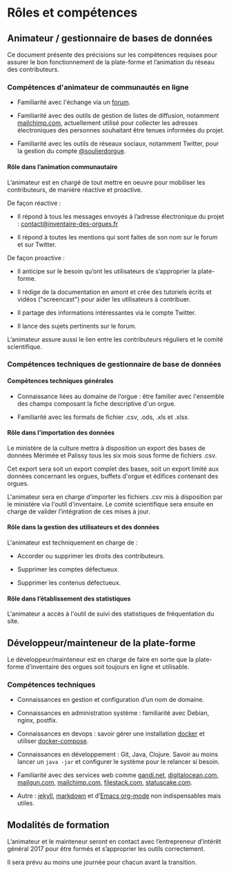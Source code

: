 # Rôles et compétences

## Animateur / gestionnaire de bases de données

Ce document présente des précisions sur les compétences requises pour
assurer le bon fonctionnement de la plate-forme et l’animation du réseau
des contributeurs.


### Compétences d'animateur de communautés en ligne

  - Familiarité avec l'échange via un
    [forum](https://forum.inventaire-des-orgues.fr/).

  - Familiarité avec des outils de gestion de listes de diffusion,
    notamment [mailchimp.com](https://www.mailchimp.com), actuellement
    utilisé pour collecter les adresses électroniques des personnes
    souhaitant être tenues informées du projet.

  - Familiarité avec les outils de réseaux sociaux, notamment Twitter,
    pour la gestion du compte
    [@soulierdorgue](https://twitter.com/soulierdorgue).

#### Rôle dans l’animation communautaire

L’animateur est en chargé de tout mettre en oeuvre pour mobiliser les
contributeurs, de manière réactive et proactive.

De façon réactive :

  - Il répond à tous les messages envoyés à l’adresse électronique du
    projet : contact@inventaire-des-orgues.fr

  - Il répond à toutes les mentions qui sont faites de son nom sur le
    forum et sur Twitter.

De façon proactive :

  - Il anticipe sur le besoin qu’ont les utilisateurs de s’approprier la
    plate-forme.

  - Il rédige de la documentation en amont et crée des tutoriels écrits
    et vidéos ("screencast") pour aider les utilisateurs à contribuer.

  - Il partage des informations intéressantes via le compte Twitter.

  - Il lance des sujets pertinents sur le forum.

L’animateur assure aussi le lien entre les contributeurs réguliers et le
comité scientifique.

### Compétences techniques de gestionnaire de base de données

#### Compétences techniques générales

  - Connaissance liées au domaine de l’orgue : être familier avec
    l'ensemble des champs composant la fiche descriptive d'un orgue.

  - Familiarité avec les formats de fichier .csv, .ods, .xls et .xlsx.

#### Rôle dans l'importation des données

Le ministère de la culture mettra à disposition un export des bases de
données Mérimée et Palissy tous les six mois sous forme de fichiers
.csv.

Cet export sera soit un export complet des bases, soit un export limité
aux données concernant les orgues, buffets d'orgue et édifices contenant
des orgues.

L'animateur sera en charge d'importer les fichiers .csv mis à
disposition par le ministère via l'outil d'inventaire. Le comité
scientifique sera ensuite en charge de valider l’intégration de ces
mises à jour.

#### Rôle dans la gestion des utilisateurs et des données

L'animateur est techniquement en charge de :

  - Accorder ou supprimer les droits des contributeurs.

  - Supprimer les comptes défectueux.

  - Supprimer les contenus défectueux.

#### Rôle dans l’établissement des statistiques

L'animateur a accès à l'outil de suivi des statistiques de fréquentation
du site.

## Développeur/mainteneur de la plate-forme

Le développeur/mainteneur est en charge de faire en sorte que la
plate-forme d’inventaire des orgues soit toujours en ligne et
utilisable.

### Compétences techniques

  - Connaissances en gestion et configuration d’un nom de domaine.

  - Connaissances en administration système : familiarité avec Debian,
    nginx, postfix.

  - Connaissances en devops : savoir gérer une installation
    [docker](http://docker.io/) et utiliser
    [docker-compose](https://docs.docker.com/compose/).

  - Connaissances en développement : Git, Java, Clojure. Savoir au moins
    lancer un `java -jar` et configurer le système pour le relancer si
    besoin.

  - Familiarité avec des services web comme
    [gandi.net](https://www.gandi.net/fr),
    [digitalocean.com](https://www.digitalocean.com/),
    [mailgun.com](https://www.mailgun.com/),
    [mailchimp.com](https://mailchimp.com/),
    [filestack.com](https://www.filestack.com/),
    [statuscake.com](https://www.statuscake.com/).

  - Autre : [jekyll](https://jekyllrb.com/),
    [markdown](https://fr.wikipedia.org/wiki/Markdown) et d’[Emacs
    org-mode](http://orgmode.org/) non indispensables mais utiles.

## Modalités de formation

L’animateur et le mainteneur seront en contact avec l’entrepreneur
d’intérêt général 2017 pour être formés et s’approprier les outils
correctement.

Il sera prévu au moins une journée pour chacun avant la transition.
